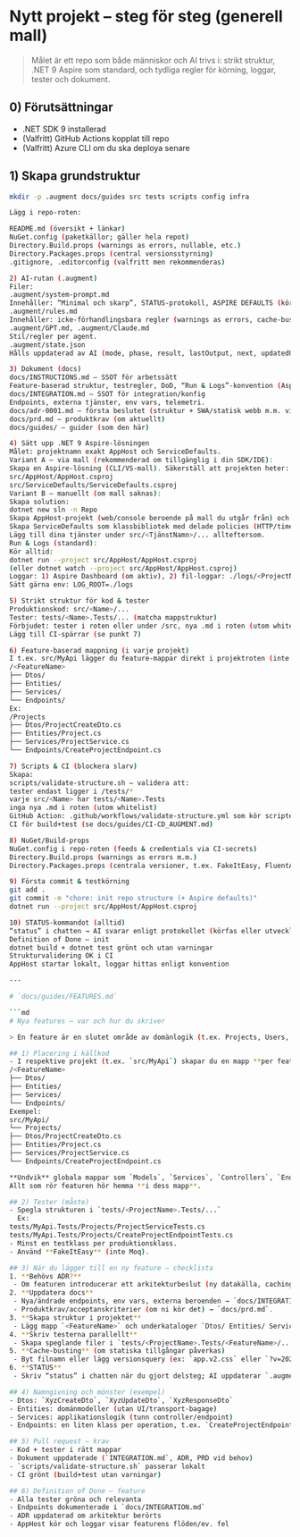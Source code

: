 # Nytt projekt – steg för steg (generell mall)

> Målet är ett repo som både människor och AI trivs i: strikt struktur, .NET 9 Aspire som standard, och tydliga regler för körning, loggar, tester och dokument.

## 0) Förutsättningar
- .NET SDK 9 installerad
- (Valfritt) GitHub Actions kopplat till repo
- (Valfritt) Azure CLI om du ska deploya senare

## 1) Skapa grundstruktur

```bash
mkdir -p .augment docs/guides src tests scripts config infra

Lägg i repo-roten:

README.md (översikt + länkar)
NuGet.config (paketkällor; gäller hela repot)
Directory.Build.props (warnings as errors, nullable, etc.)
Directory.Packages.props (central versionsstyrning)
.gitignore, .editorconfig (valfritt men rekommenderas)

2) AI-rutan (.augment)
Filer:
.augment/system-prompt.md
Innehåller: “Minimal och skarp”, STATUS-protokoll, ASPIRE DEFAULTS (kör alltid AppHost), uppdatera state.json.
.augment/rules.md
Innehåller: icke-förhandlingsbara regler (warnings as errors, cache-busting, FakeItEasy, strukturkrav, inga nya .md i roten).
.augment/GPT.md, .augment/Claude.md
Stil/regler per agent.
.augment/state.json
Hålls uppdaterad av AI (mode, phase, result, lastOutput, next, updatedUtc).

3) Dokument (docs)
docs/INSTRUCTIONS.md – SSOT för arbetssätt
Feature-baserad struktur, testregler, DoD, “Run & Logs”-konvention (Aspire).
docs/INTEGRATION.md – SSOT för integration/konfig
Endpoints, externa tjänster, env vars, telemetri.
docs/adr-0001.md – första beslutet (struktur + SWA/statisk webb m.m. vid behov)
docs/prd.md – produktkrav (om aktuellt)
docs/guides/ – guider (som den här)

4) Sätt upp .NET 9 Aspire-lösningen
Målet: projektnamn exakt AppHost och ServiceDefaults.
Variant A – via mall (rekommenderad om tillgänglig i din SDK/IDE):
Skapa en Aspire-lösning (CLI/VS-mall). Säkerställ att projekten heter:
src/AppHost/AppHost.csproj
src/ServiceDefaults/ServiceDefaults.csproj
Variant B – manuellt (om mall saknas):
Skapa solution:
dotnet new sln -n Repo
Skapa AppHost-projekt (web/console beroende på mall du utgår från) och lägg till Aspire-hostning (paket/Program.cs bootstrap).
Skapa ServiceDefaults som klassbibliotek med delade policies (HTTP/timeouts/serilog/etc).
Lägg till dina tjänster under src/<TjänstNamn>/... allteftersom.
Run & Logs (standard):
Kör alltid:
dotnet run --project src/AppHost/AppHost.csproj
(eller dotnet watch --project src/AppHost/AppHost.csproj)
Loggar: 1) Aspire Dashboard (om aktiv), 2) fil-loggar: ./logs/<ProjectName>/yyyyMMdd.log
Sätt gärna env: LOG_ROOT=./logs

5) Strikt struktur för kod & tester
Produktionskod: src/<Name>/...
Tester: tests/<Name>.Tests/... (matcha mappstruktur)
Förbjudet: tester i roten eller under /src, nya .md i roten (utom whitelist)
Lägg till CI-spärrar (se punkt 7)

6) Feature-baserad mappning (i varje projekt)
I t.ex. src/MyApi lägger du feature-mappar direkt i projektroten (inte en global Features/):
/<FeatureName>
├── Dtos/
├── Entities/
├── Services/
└── Endpoints/
Ex:
/Projects
├── Dtos/ProjectCreateDto.cs
├── Entities/Project.cs
├── Services/ProjectService.cs
└── Endpoints/CreateProjectEndpoint.cs

7) Scripts & CI (blockera slarv)
Skapa:
scripts/validate-structure.sh – validera att:
tester endast ligger i /tests/*
varje src/<Name> har tests/<Name>.Tests
inga nya .md i roten (utom whitelist)
GitHub Action: .github/workflows/validate-structure.yml som kör scriptet på push/PR.
CI för build+test (se docs/guides/CI-CD_AUGMENT.md)

8) NuGet/Build-props
NuGet.config i repo-roten (feeds & credentials via CI-secrets)
Directory.Build.props (warnings as errors m.m.)
Directory.Packages.props (centrala versioner, t.ex. FakeItEasy, FluentAssertions)

9) Första commit & testkörning
git add .
git commit -m "chore: init repo structure (+ Aspire defaults)"
dotnet run --project src/AppHost/AppHost.csproj

10) STATUS-kommandot (alltid)
“status” i chatten → AI svarar enligt protokollet (körfas eller utvecklingsfas) och uppdaterar .augment/state.json.
Definition of Done – init
dotnet build + dotnet test grönt och utan varningar
Strukturvalidering OK i CI
AppHost startar lokalt, loggar hittas enligt konvention

---

# `docs/guides/FEATURES.md`

```md
# Nya features – var och hur du skriver

> En feature är en slutet område av domänlogik (t.ex. Projects, Users, Invoices). All kod för en feature ligger **inom projektet** som äger den – inte i globala mappar.

## 1) Placering i källkod
- I respektive projekt (t.ex. `src/MyApi`) skapar du en mapp **per feature**:
/<FeatureName>
├── Dtos/
├── Entities/
├── Services/
└── Endpoints/
Exempel:
src/MyApi/
└── Projects/
├── Dtos/ProjectCreateDto.cs
├── Entities/Project.cs
├── Services/ProjectService.cs
└── Endpoints/CreateProjectEndpoint.cs

**Undvik** globala mappar som `Models`, `Services`, `Controllers`, `Endpoints`.  
Allt som rör featuren hör hemma **i dess mapp**.

## 2) Tester (måste)
- Spegla strukturen i `tests/<ProjectName>.Tests/...`  
  Ex:
tests/MyApi.Tests/Projects/ProjectServiceTests.cs
tests/MyApi.Tests/Projects/CreateProjectEndpointTests.cs
- Minst en testklass per produktionsklass.  
- Använd **FakeItEasy** (inte Moq).

## 3) När du lägger till en ny feature – checklista
1. **Behövs ADR?**  
 - Om featuren introducerar ett arkitekturbeslut (ny datakälla, caching, auth, större mönster) → skapa/uppdatera `docs/adr-xxxx.md`.
2. **Uppdatera docs**  
 - Nya/ändrade endpoints, env vars, externa beroenden → `docs/INTEGRATION.md`.
 - Produktkrav/acceptanskriterier (om ni kör det) → `docs/prd.md`.
3. **Skapa struktur i projektet**  
 - Lägg mapp `<FeatureName>` och underkataloger `Dtos/ Entities/ Services/ Endpoints/`.
4. **Skriv testerna parallellt**  
 - Skapa speglande filer i `tests/<ProjectName>.Tests/<FeatureName>/...`
5. **Cache-busting** (om statiska tillgångar påverkas)  
 - Byt filnamn eller lägg versionsquery (ex: `app.v2.css` eller `?v=20250909`).
6. **STATUS**  
 - Skriv “status” i chatten när du gjort delsteg; AI uppdaterar `.augment/state.json`.

## 4) Namngivning och mönster (exempel)
- Dtos: `XyzCreateDto`, `XyzUpdateDto`, `XyzResponseDto`
- Entities: domänmodeller (utan UI/transport-bagage)
- Services: applikationslogik (tunn controller/endpoint)
- Endpoints: en liten klass per operation, t.ex. `CreateProjectEndpoint`

## 5) Pull request – krav
- Kod + tester i rätt mappar
- Dokument uppdaterade (`INTEGRATION.md`, ADR, PRD vid behov)
- `scripts/validate-structure.sh` passerar lokalt
- CI grönt (build+test utan varningar)

## 6) Definition of Done – feature
- Alla tester gröna och relevanta
- Endpoints dokumenterade i `docs/INTEGRATION.md`
- ADR uppdaterad om arkitektur berörts
- AppHost kör och loggar visar featurens flöden/ev. fel

